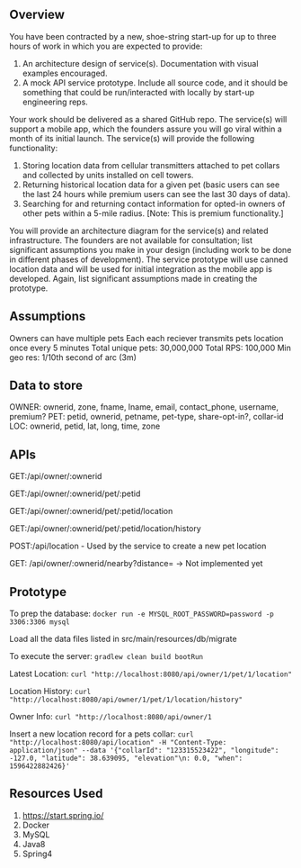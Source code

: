 ## Overview
You have been contracted by a new, shoe-string start-up for up to three hours of work in which you are expected to provide:

1. An architecture design of service(s). Documentation with visual examples encouraged.
2. A mock API service prototype. Include all source code, and it should be something that could be run/interacted with locally by start-up engineering reps.

Your work should be delivered as a shared GitHub repo.
The service(s) will support a mobile app, which the founders assure you will go viral within a month of its initial launch.
The service(s) will provide the following functionality:

1. Storing location data from cellular transmitters attached to pet collars and collected by units installed on cell towers.
2. Returning historical location data for a given pet (basic users can see the last 24 hours while premium users can see the last 30 days of data).
3. Searching for and returning contact information for opted-in owners of other pets within a 5-mile radius. [Note: This is premium functionality.]

You will provide an architecture diagram for the service(s) and related infrastructure. The founders are not available for consultation; list significant assumptions you make in your design (including work to be done in different phases of development).
The service prototype will use canned location data and will be used for initial integration as the mobile app is developed. Again, list significant assumptions made in creating the prototype.

## Assumptions
Owners can have multiple pets
Each each reciever transmits pets location once every 5 minutes
Total unique pets: 30,000,000
Total RPS: 100,000
Min geo res: 1/10th second of arc (3m)

## Data to store
OWNER: ownerid, zone, fname, lname, email, contact_phone, username, premium?
PET: petid, ownerid, petname, pet-type, share-opt-in?, collar-id
LOC: ownerid, petid, lat, long, time, zone

## APIs
GET:/api/owner/:ownerid 

GET:/api/owner/:ownerid/pet/:petid

GET:/api/owner/:ownerid/pet/:petid/location

GET:/api/owner/:ownerid/pet/:petid/location/history

POST:/api/location - Used by the service to create a new pet location

GET: /api/owner/:ownerid/nearby?distance= -> Not implemented yet 

## Prototype
To prep the database:
`docker run -e MYSQL_ROOT_PASSWORD=password -p 3306:3306 mysql`

Load all the data files listed in src/main/resources/db/migrate
   
To execute the server:
`gradlew clean build bootRun`

Latest Location:
`curl "http://localhost:8080/api/owner/1/pet/1/location"`

Location History:
`curl "http://localhost:8080/api/owner/1/pet/1/location/history"`

Owner Info: 
`curl "http://localhost:8080/api/owner/1`

Insert a new location record for a pets collar:
`curl "http://localhost:8080/api/location" -H "Content-Type: application/json" --data '{"collarId": "123315523422", "longitude": -127.0, "latitude": 38.639095, "elevation"\n: 0.0, "when": 1596422882426}'`


## Resources Used
1. https://start.spring.io/
2. Docker
3. MySQL
4. Java8
5. Spring4


